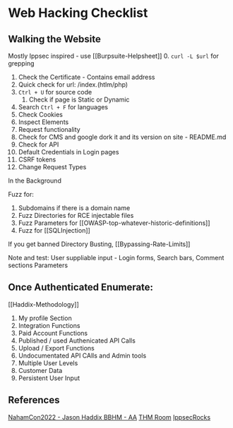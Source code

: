 # Web Hacking Checklist

## Walking the Website
Mostly Ippsec inspired - use [[Burpsuite-Helpsheet]]
0. `curl -L $url` for grepping 
1. Check the Certificate - Contains email address
2. Quick check for url: /index.(htlm/php)
3.  `Ctrl + U` for source code
	1. Check if page is Static or Dynamic
4. Search `Ctrl + F` for languages
5. Check Cookies
6. Inspect Elements
7. Request functionality
8. Check for CMS and google dork it and its version on site  - README.md
9. Check for API
10. Default Credentials in Login pages
11. CSRF tokens
12. Change Request Types

In the Background

Fuzz for:
1. Subdomains if there is a domain name
2. Fuzz Directories for RCE injectable files
3. Fuzz Parameters for [[OWASP-top-whatever-historic-definitions]]
4. Fuzz for [[SQLInjection]]


If you get banned Directory Busting, [[Bypassing-Rate-Limits]]

Note and test:
User suppliable input - Login forms, Search bars, Comment sections
Parameters

## Once Authenticated Enumerate:
[[Haddix-Methodology]]
1. My profile Section
2. Integration Functions
3. Paid Account Functions
4. Published / used Authenicated API Calls
5. Upload / Export Functions
6. Undocumentated API CAlls and Admin tools
7. Multiple User Levels
8. Customer Data 
9. Persistent User Input


## References
[NahamCon2022 - Jason Haddix BBHM - AA](https://www.youtube.com/watch?v=HmDY7w8AbR4) 
[THM Room](https://tryhackme.com/room/walkinganapplication)
[IppsecRocks](https://ippsec.rocks/)